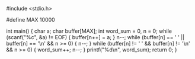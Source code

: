 #include <stdio.h>

#define MAX 10000

int main() {
    char a;
    char buffer[MAX];
    int word_sum = 0, n = 0;
    while (scanf("%c", &a) != EOF) {
        buffer[n++] = a;
    }
    n--;
    while (buffer[n] == ' ' || buffer[n] == '\n' && n >= 0) {
        n--;
    }
    while (buffer[n] != ' ' && buffer[n] != '\n' && n >= 0) {
        word_sum++;
        n--;
    }
    printf("%d\n", word_sum);
    return 0;
}
